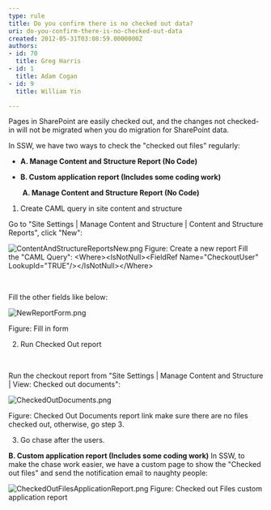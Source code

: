 ```yaml
---
type: rule
title: Do you confirm there is no checked out data?
uri: do-you-confirm-there-is-no-checked-out-data
created: 2012-05-31T03:08:59.0000000Z
authors:
- id: 70
  title: Greg Harris
- id: 1
  title: Adam Cogan
- id: 9
  title: William Yin

---
```


 
Pages in SharePoint are easily checked out, and the changes not checked-in will not be migrated when you do migration for SharePoint data.

In SSW, we have two ways to check the "checked out files" regularly:

- **A. Manage Content and Structure Report (No Code)**
- **B. Custom application report (Includes some coding work)**

   ​ 
**A. Manage Content and Structure Report (No Code)**

1. Create CAML query in site content and structure

Go to "Site Settings | Manage Content and Structure | Content and Structure Reports", click "New":

![ContentAndStructureReportsNew.png](/ITAndNetworking/SharePointMigration/PublishingImages/ContentAndStructureReportsNew.png)
Figure: Create a new report 
Fill the "CAML Query": 
&lt;Where&gt;&lt;IsNotNull&gt;&lt;FieldRef Name="CheckoutUser" LookupId="TRUE"/&gt;&lt;/IsNotNull&gt;&lt;/Where&gt;

 


Fill the other fields like below:

![NewReportForm.png](/ITAndNetworking/SharePointMigration/PublishingImages/NewReportForm.png)

Figure: Fill in form



2. Run Checked Out report

 

Run the checkout report from "Site Settings | Manage Content and Structure | View: Checked out documents":

![CheckedOutDocuments.png](/ITAndNetworking/SharePointMigration/PublishingImages/CheckedOutDocuments.png)

Figure: Checked Out Documents report link make sure there are no files checked out, otherwise, go step 3. 

3. Go chase after the users.




**B. Custom application report (Includes some coding work)**
In SSW, to make the chase work easier, we have a custom page to show the "Checked out files" and send the notification email to naughty people:

![CheckedOutFilesApplicationReport.png](/ITAndNetworking/SharePointMigration/PublishingImages/CheckedOutFilesApplicationReport.png)
Figure: Checked out Files custom application report
